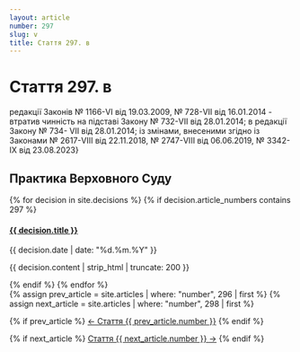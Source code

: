 ```yaml
---
layout: article
number: 297
slug: v
title: Стаття 297. в
---
```


# Стаття 297. в

редакції Законів № 1166-VI від 19.03.2009, № 728-VII від 16.01.2014 - втратив чинність на підставі Закону № 732-VII від 28.01.2014; в редакції Закону № 734- VII від 28.01.2014; із змінами, внесеними згідно із Законами № 2617-VIII від 22.11.2018, № 2747-VIII від 06.06.2019, № 3342-IX від 23.08.2023}

## Практика Верховного Суду

<div class="decisions-container">
{% for decision in site.decisions %}
  {% if decision.article_numbers contains 297 %}
    <div class="decision-item">
      <h4><a href="{{ decision.url }}">{{ decision.title }}</a></h4>
      <p class="decision-date">{{ decision.date | date: "%d.%m.%Y" }}</p>
      <p class="decision-excerpt">{{ decision.content | strip_html | truncate: 200 }}</p>
    </div>
  {% endif %}
{% endfor %}
</div>

<div class="article-navigation">
  {% assign prev_article = site.articles | where: "number", 296 | first %}
  {% assign next_article = site.articles | where: "number", 298 | first %}
  
  {% if prev_article %}
    <a href="{{ prev_article.url }}" class="prev-article">← Стаття {{ prev_article.number }}</a>
  {% endif %}
  
  {% if next_article %}
    <a href="{{ next_article.url }}" class="next-article">Стаття {{ next_article.number }} →</a>
  {% endif %}
</div>
